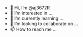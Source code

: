 - 👋 Hi, I’m @aj3672R
- 👀 I’m interested in ...
- 🌱 I’m currently learning ...
- 💞️ I’m looking to collaborate on ...
- 📫 How to reach me ...

<!---
aj3672R/aj3672R is a ✨ special ✨ repository because its `README.md` (this file) appears on your GitHub profile.
You can click the Preview link to take a look at your changes.
--->
